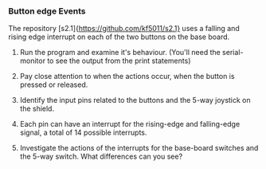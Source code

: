 ### Button edge Events
The repository [s2.1]{https://github.com/kf5011/s2.1} uses a falling and rising edge interrupt on each of the two buttons on the base board.

1. Run the program and examine it's behaviour.  (You'll need the serial-monitor to see the output from the print statements)
2. Pay close attention to when the actions occur, when the button is pressed or released.

1. Identify the input pins related to the buttons and the 5-way joystick on the shield.
2. Each pin can have an interrupt for the rising-edge and falling-edge signal, a total of 14 possible interrupts.
3. Investigate the actions of the interrupts for the base-board switches and the 5-way switch.  What differences can you see?
